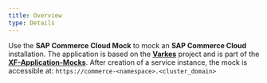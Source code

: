 ```yaml
---
title: Overview
type: Details
---
```

Use the **SAP Commerce Cloud Mock** to mock an **SAP Commerce Cloud** installation. The application is based on the [**Varkes**](https://github.com/kyma-incubator/varkes) project and is part of the [**XF-Application-Mocks**](https://github.com/SAP/xf-application-mocks).
After creation of a service instance, the mock is accessible at: `https://commerce-<namespace>.<cluster_domain>`